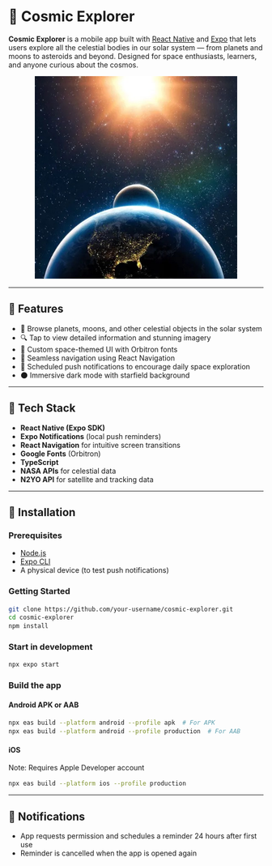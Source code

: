 # 🌌 Cosmic Explorer

**Cosmic Explorer** is a mobile app built with [React Native](https://reactnative.dev/) and [Expo](https://expo.dev) that lets users explore all the celestial bodies in our solar system — from planets and moons to asteroids and beyond. Designed for space enthusiasts, learners, and anyone curious about the cosmos.

<p align="center">
  <img src="./assets/splash.png" alt="Cosmic Explorer splash screen" width="400"/>
</p>

---

## 🚀 Features

- 📖 Browse planets, moons, and other celestial objects in the solar system  
- 🔍 Tap to view detailed information and stunning imagery  
- 🎨 Custom space-themed UI with Orbitron fonts  
- 📱 Seamless navigation using React Navigation  
- 🔔 Scheduled push notifications to encourage daily space exploration  
- 🌑 Immersive dark mode with starfield background  

---

## 🧰 Tech Stack

- **React Native (Expo SDK)**  
- **Expo Notifications** (local push reminders)  
- **React Navigation** for intuitive screen transitions  
- **Google Fonts** (Orbitron)  
- **TypeScript**  
- **NASA APIs** for celestial data  
- **N2YO API** for satellite and tracking data  

---

## 📲 Installation

### Prerequisites

- [Node.js](https://nodejs.org/)
- [Expo CLI](https://docs.expo.dev/get-started/installation/)
- A physical device (to test push notifications)

### Getting Started

```bash
git clone https://github.com/your-username/cosmic-explorer.git
cd cosmic-explorer
npm install
```

### Start in development

```bash
npx expo start
```

### Build the app

#### Android APK or AAB

```bash
npx eas build --platform android --profile apk  # For APK
npx eas build --platform android --profile production  # For AAB
```
#### iOS

Note: Requires Apple Developer account

```bash
npx eas build --platform ios --profile production
```

---

## 🔔 Notifications

- App requests permission and schedules a reminder 24 hours after first use
- Reminder is cancelled when the app is opened again  
 
 
